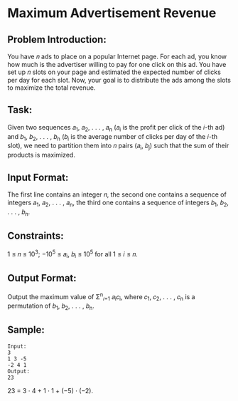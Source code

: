 # Maximum Advertisement Revenue

## Problem Introduction:

You have 𝑛 ads to place on a popular Internet page. For each ad, you know how much is the advertiser willing to pay for one click on this ad. You have set up 𝑛 slots on your page and estimated the expected number of clicks per day for each slot. Now, your goal is to distribute the ads among the slots to maximize the total revenue.

## Task:

Given two sequences 𝑎<sub>1</sub>, 𝑎<sub>2</sub>, . . . , 𝑎<sub>n</sub> (𝑎<sub>i</sub> is the profit per click of the 𝑖-th ad) and 𝑏<sub>1</sub>, 𝑏<sub>2</sub>, . . . , 𝑏<sub>n</sub> (𝑏<sub>i</sub> is
the average number of clicks per day of the 𝑖-th slot), we need to partition them into 𝑛 pairs (𝑎<sub>i</sub>, 𝑏<sub>j</sub>)
such that the sum of their products is maximized.

## Input Format:

The first line contains an integer 𝑛, the second one contains a sequence of integers
𝑎<sub>1</sub>, 𝑎<sub>2</sub>, . . . , 𝑎<sub>n</sub>, the third one contains a sequence of integers 𝑏<sub>1</sub>, 𝑏<sub>2</sub>, . . . , 𝑏<sub>n</sub>.

## Constraints:

1 ≤ 𝑛 ≤ 10<sup>3</sup>; −10<sup>5</sup> ≤ 𝑎<sub>i</sub>, 𝑏<sub>i</sub> ≤ 10<sup>5</sup> for all 1 ≤ 𝑖 ≤ 𝑛.

## Output Format:

Output the maximum value of Σ︀<sup>n</sup><sub>𝑖=1</sub> 𝑎<sub>i</sub>𝑐<sub>i</sub>, where 𝑐<sub>1</sub>, 𝑐<sub>2</sub>, . . . , 𝑐<sub>n</sub> is a permutation of 𝑏<sub>1</sub>, 𝑏<sub>2</sub>, . . . , 𝑏<sub>n</sub>.

## Sample:

```
Input:
3
1 3 -5
-2 4 1
Output:
23
```

23 = 3 · 4 + 1 · 1 + (−5) · (−2).
